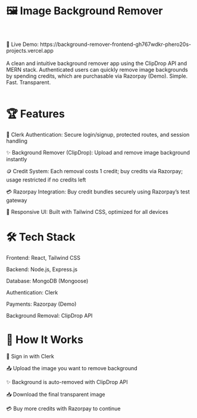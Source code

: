# 🖼️ Image Background Remover
<br />
<br />
🚀 Live Demo: https://background-remover-frontend-gh767wdkr-phero20s-projects.vercel.app
<br />
<br />
A clean and intuitive background remover app using the ClipDrop API and MERN stack. Authenticated users can quickly remove image backgrounds by spending credits, which are purchasable via Razorpay (Demo). Simple. Fast. Transparent.  
<br />
<br />


# 🏆 Features  
🔐 Clerk Authentication: Secure login/signup, protected routes, and session handling  

✨ Background Remover (ClipDrop): Upload and remove image background instantly  

🪙 Credit System: Each removal costs 1 credit; buy credits via Razorpay; usage restricted if no credits left  

💳 Razorpay Integration: Buy credit bundles securely using Razorpay’s test gateway  

📱 Responsive UI: Built with Tailwind CSS, optimized for all devices  

# 🛠 Tech Stack
Frontend: React, Tailwind CSS

Backend: Node.js, Express.js

Database: MongoDB (Mongoose)

Authentication: Clerk

Payments: Razorpay (Demo)

Background Removal: ClipDrop API

# 🔄 How It Works
🔑 Sign in with Clerk

📤 Upload the image you want to remove background

✨ Background is auto-removed with ClipDrop API

📥 Download the final transparent image

💳 Buy more credits with Razorpay to continue
